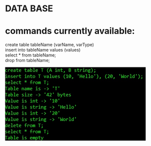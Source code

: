 # DATA BASE
# commands currently available:<br/>
create table tableName (varName, varType)<br/>
insert into tableName values (values)<br/>
select * from tableName;<br/>
drop from tableName;<br/>

![Screenshot](DataBase.jpg)
